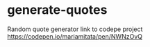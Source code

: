 # generate-quotes
Random quote generator
link to codepe project https://codepen.io/mariamitata/pen/NWNzOvQ